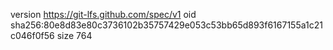 version https://git-lfs.github.com/spec/v1
oid sha256:80e8d83e80c3736102b35757429e053c53bb65d893f6167155a1c21c046f0f56
size 764
